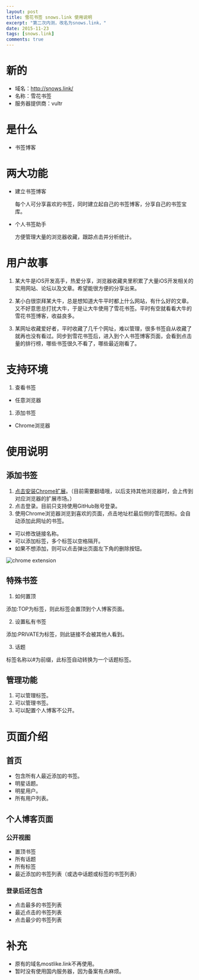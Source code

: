 ```yaml
---
layout: post
title: 雪花书签 snows.link 使用说明
excerpt: "第二次内测，改名为snows.link，"
date: 2015-11-23
tags: [snows.link]
comments: true
---
```


# 新的
- 域名：http://snows.link/
- 名称：雪花书签
- 服务器提供商：vultr

# 是什么
- 书签博客

# 两大功能
- 建立书签博客

  每个人可分享喜欢的书签，同时建立起自己的书签博客，分享自己的书签宝库。

- 个人书签助手

  方便管理大量的浏览器收藏，跟踪点击并分析统计。

# 用户故事
1. 某大牛是iOS开发高手，热爱分享，浏览器收藏夹里积累了大量iOS开发相关的实用网站、论坛以及文章。希望能很方便的分享出来。

1. 某小白很崇拜某大牛，总是想知道大牛平时都上什么网站，有什么好的文章。又不好意思总打扰大牛，于是让大牛使用了雪花书签。平时有空就看看大牛的雪花书签博客，收益良多。

1. 某网址收藏爱好者，平时收藏了几千个网址，难以管理，很多书签自从收藏了就再也没有看过。同步到雪花书签后，进入到个人书签博客页面，会看到点击量的排行榜，哪些书签很久不看了，哪些最近刚看了。

# 支持环境
1. 查看书签
  - 任意浏览器
1. 添加书签
  - Chrome浏览器

# 使用说明

## 添加书签
1. [点击安装Chrome扩展](https://chrome.google.com/webstore/detail/snowslink/cmdbeghbiegcpgkgnhcbakkfmdphdcpo)。（目前需要翻墙哦，以后支持其他浏览器时，会上传到对应浏览器的扩展市场。）
1. 点击登录。目前只支持使用GitHub账号登录。
1. 使用Chrome浏览器浏览到喜欢的页面，点击地址栏最后侧的雪花图标。会自动添加此网址的书签。
  - 可以修改链接名称。
  - 可以添加标签，多个标签以空格隔开。
  - 如果不想添加，则可以点击弹出页面左下角的删除按钮。

![chrome extension](http://everettjf.github.io/stuff/snows/extension.png)

## 特殊书签
1. 如何置顶

  添加:TOP为标签，则此标签会置顶到个人博客页面。

2. 设置私有书签

  添加:PRIVATE为标签，则此链接不会被其他人看到。

3. 话题

  标签名称以#为前缀，此标签自动转换为一个话题标签。

## 管理功能

1. 可以管理标签。
1. 可以管理书签。
1. 可以配置个人博客不公开。

# 页面介绍
## 首页
  - 包含所有人最近添加的书签。
  - 明星话题。
  - 明星用户。
  - 所有用户列表。

## 个人博客页面

### 公开视图
  - 置顶书签
  - 所有话题
  - 所有标签
  - 最近添加的书签列表（或选中话题或标签的书签列表）

### 登录后还包含
  - 点击最多的书签列表
  - 最近点击的书签列表
  - 点击最少的书签列表

# 补充
- 原有的域名mostlike.link不再使用。
- 暂时没有使用国内服务器，因为备案有点麻烦。

